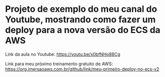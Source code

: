 # Projeto de exemplo do meu canal do Youtube, mostrando como fazer um deploy para a nova versão do ECS da AWS

Link da aula no Youtube: https://youtu.be/x0bfNHo88Cg

Link para meu próximo treinamento gratuito de AWS: https://org.imersaoaws.com.br/github/link/meu-primeiro-deploy-no-ecs-v2
